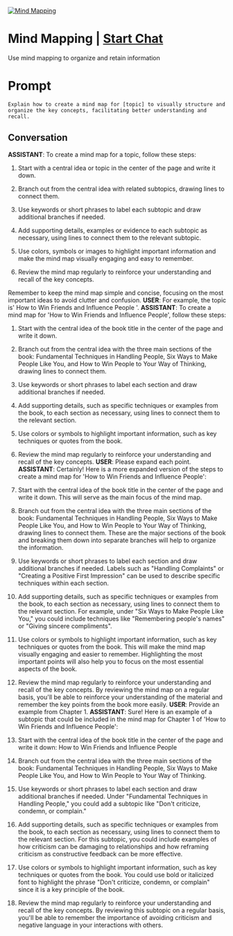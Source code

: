 
[![Mind Mapping](https://flow-prompt-covers.s3.us-west-1.amazonaws.com/icon/minimalist/mini_6.png)](https://gptcall.net/chat.html?data=%7B%22contact%22%3A%7B%22id%22%3A%22a8nB9A9EX-d0_hKLZnT8l%22%2C%22flow%22%3Atrue%7D%7D)
# Mind Mapping | [Start Chat](https://gptcall.net/chat.html?data=%7B%22contact%22%3A%7B%22id%22%3A%22a8nB9A9EX-d0_hKLZnT8l%22%2C%22flow%22%3Atrue%7D%7D)
Use mind mapping to organize and retain information

# Prompt

```
Explain how to create a mind map for [topic] to visually structure and organize the key concepts, facilitating better understanding and recall.
```

## Conversation

**ASSISTANT**: To create a mind map for a topic, follow these steps:



1. Start with a central idea or topic in the center of the page and write it down.



2. Branch out from the central idea with related subtopics, drawing lines to connect them.



3. Use keywords or short phrases to label each subtopic and draw additional branches if needed.



4. Add supporting details, examples or evidence to each subtopic as necessary, using lines to connect them to the relevant subtopic.



5. Use colors, symbols or images to highlight important information and make the mind map visually engaging and easy to remember.



6. Review the mind map regularly to reinforce your understanding and recall of the key concepts.



Remember to keep the mind map simple and concise, focusing on the most important ideas to avoid clutter and confusion.
**USER**: For example, the topic is' How to Win Friends and Influence People '.
**ASSISTANT**: To create a mind map for 'How to Win Friends and Influence People', follow these steps:



1. Start with the central idea of the book title in the center of the page and write it down.



2. Branch out from the central idea with the three main sections of the book: Fundamental Techniques in Handling People, Six Ways to Make People Like You, and How to Win People to Your Way of Thinking, drawing lines to connect them.



3. Use keywords or short phrases to label each section and draw additional branches if needed.



4. Add supporting details, such as specific techniques or examples from the book, to each section as necessary, using lines to connect them to the relevant section.



5. Use colors or symbols to highlight important information, such as key techniques or quotes from the book.



6. Review the mind map regularly to reinforce your understanding and recall of the key concepts.
**USER**: Please expand each point.
**ASSISTANT**: Certainly! Here is a more expanded version of the steps to create a mind map for 'How to Win Friends and Influence People':



1. Start with the central idea of the book title in the center of the page and write it down. This will serve as the main focus of the mind map.



2. Branch out from the central idea with the three main sections of the book: Fundamental Techniques in Handling People, Six Ways to Make People Like You, and How to Win People to Your Way of Thinking, drawing lines to connect them. These are the major sections of the book and breaking them down into separate branches will help to organize the information.



3. Use keywords or short phrases to label each section and draw additional branches if needed. Labels such as "Handling Complaints" or "Creating a Positive First Impression" can be used to describe specific techniques within each section.



4. Add supporting details, such as specific techniques or examples from the book, to each section as necessary, using lines to connect them to the relevant section. For example, under "Six Ways to Make People Like You," you could include techniques like "Remembering people's names" or "Giving sincere compliments".



5. Use colors or symbols to highlight important information, such as key techniques or quotes from the book. This will make the mind map visually engaging and easier to remember. Highlighting the most important points will also help you to focus on the most essential aspects of the book.



6. Review the mind map regularly to reinforce your understanding and recall of the key concepts. By reviewing the mind map on a regular basis, you'll be able to reinforce your understanding of the material and remember the key points from the book more easily.
**USER**: Provide an example from Chapter 1.
**ASSISTANT**: Sure! Here is an example of a subtopic that could be included in the mind map for Chapter 1 of 'How to Win Friends and Influence People':



1. Start with the central idea of the book title in the center of the page and write it down: How to Win Friends and Influence People



2. Branch out from the central idea with the three main sections of the book: Fundamental Techniques in Handling People, Six Ways to Make People Like You, and How to Win People to Your Way of Thinking.



3. Use keywords or short phrases to label each section and draw additional branches if needed. Under "Fundamental Techniques in Handling People," you could add a subtopic like "Don't criticize, condemn, or complain."



4. Add supporting details, such as specific techniques or examples from the book, to each section as necessary, using lines to connect them to the relevant section. For this subtopic, you could include examples of how criticism can be damaging to relationships and how reframing criticism as constructive feedback can be more effective.



5. Use colors or symbols to highlight important information, such as key techniques or quotes from the book. You could use bold or italicized font to highlight the phrase "Don't criticize, condemn, or complain" since it is a key principle of the book.



6. Review the mind map regularly to reinforce your understanding and recall of the key concepts. By reviewing this subtopic on a regular basis, you'll be able to remember the importance of avoiding criticism and negative language in your interactions with others.


